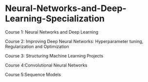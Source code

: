 # Neural-Networks-and-Deep-Learning-Specialization
Course 1: Neural Networks and Deep Learning

Course 2: Improving Deep Neural Networks: Hyperparameter tuning, Regularization and Optimization

Course 3: Structuring Machine Learning Projects

Course 4:Convolutional Neural Networks

Course 5:Sequence Models
